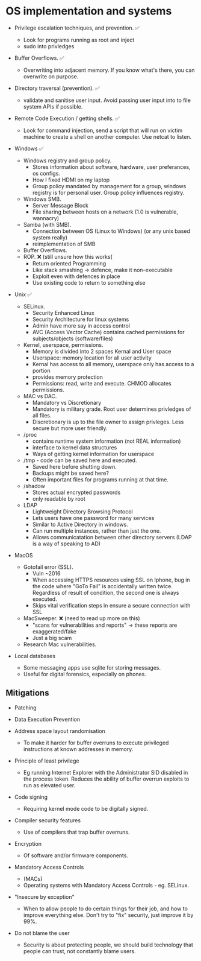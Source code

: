 # OS implementation and systems

- Privilege escalation techniques, and prevention. ✅
	- Look for programs running as root and inject
	- sudo into privledges 
- Buffer Overflows. ✅
	- Overwriting into adjacent memory. If you know what's there, you can overwrite on purpose. 
- Directory traversal (prevention). ✅
	- validate and sanitise user input. Avoid passing user input into to file system APIs if possible. 
- Remote Code Execution / getting shells. ✅
	- Look for command injection, send a script that will run on victim machine to create a shell on another computer. Use netcat to listen. 

- Windows ✅
	- Windows registry and group policy. 
		- Stores information about software, hardware, user preferances, os configs.
		- How I fixed HDMI on my laptop
		- Group policy mandated by management for a group, windows registry is for personal user. Group policy influences registry.
	- Windows SMB. 
		- Server Message Block
		- File sharing between hosts on a network (1.0 is vulnerable, wannacry)
	- Samba (with SMB).
		- Connection between OS (Linux to Windows) (or any unix based system really)
		- reimplementation of SMB	
	- Buffer Overflows. 
	- ROP. ❌ (still unsure how this works(
		- Return oriented Programming
		- Like stack smashing -> defence, make it non-executable
		- Exploit even with defences in place
		- Use existing code to return to something else

- Unix ✅
	- SELinux.
		- Security Enhanced Linux
		- Security Architecture for linux systems
		- Admin have more say in access control
		- AVC (Access Vector Cache) contains cached permissions for subjects/objects (software/files)	
	- Kernel, userspace, permissions.
		- Memory is divided into 2 spaces Kernal and User space
		- Userspace: memory location for all user activity
		- Kernal has access to all memory, userspace only has access to a portion
		- provides memory protection
		- Permissions: read, write and execute. CHMOD allocates permissions. 
	- MAC vs DAC.
		- Mandatory vs Discretionary
		- Mandatory is military grade. Root user determines privledges of all files.
		- Discretionary is up to the file owner to assign privleges. Less secure but more user friendly. 
	- /proc
		- contains runtime system information (not REAL information)
		- interface to kernel data structures
		- Ways of getting kernel information for userspace
	- /tmp - code can be saved here and executed.
		- Saved here before shutting down.
		- Backups might be saved here?
		- Often important files for programs running at that time.
	- /shadow 
		- Stores actual encrypted passwords
		- only readable by root
	- LDAP 
		- Lightweight Directory Browsing Protocol
		- Lets users have one password for many services
		- Similar to Active Directory in windows.
		- Can run multiple instances, rather than just the one.
		- Allows communicatation between other directory servers (LDAP is a way of speaking to AD)

- MacOS
	- Gotofail error (SSL).
		- Vuln ~2016
		- When accessing HTTPS resources using SSL on Iphone, bug in the code where "GoTo Fail" is accidentally written twice. Regardless of result of condition, the second one is always executed.
		- Skips vital verification steps in ensure a secure connection with SSL
	- MacSweeper. ❌ (need to read up more on this)
		- "scans for vulnerabilities and reports" -> these reports are exaggerated/fake
		- Just a big scam 
	- Research Mac vulnerabilities.

- Local databases
	- Some messaging apps use sqlite for storing messages.
	- Useful for digital forensics, especially on phones.

## Mitigations 
- Patching 
- Data Execution Prevention

- Address space layout randomisation
	- To make it harder for buffer overruns to execute privileged instructions at known addresses in memory.

- Principle of least privilege
	- Eg running Internet Explorer with the Administrator SID disabled in the process token. Reduces the ability of buffer overrun exploits to run as elevated user.

- Code signing
	- Requiring kernel mode code to be digitally signed.

- Compiler security features
	- Use of compilers that trap buffer overruns.

- Encryption
	- Of software and/or firmware components.

- Mandatory Access Controls
	- (MACs)
	- Operating systems with Mandatory Access Controls - eg. SELinux.

- "Insecure by exception"
	- When to allow people to do certain things for their job, and how to improve everything else. Don't try to "fix" security, just improve it by 99%.

- Do not blame the user
	- Security is about protecting people, we should build technology that people can trust, not constantly blame users. 
